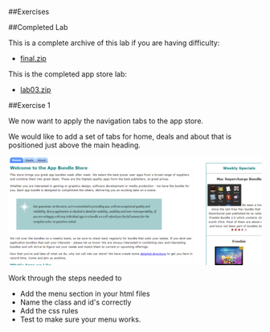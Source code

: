 ##Exercises

##Completed Lab

This is a complete archive of this lab if you are having difficulty:

- [final.zip](./archives/final.zip)


This is the completed app store lab:

- [lab03.zip](./archives/lab03.zip)


##Exercise 1

We now want to apply the navigation tabs to the app store.

We would like to add a set of tabs for home, deals and about that is positioned just above the main heading.

![](./img/09.png)

Work through the steps needed to 

- Add the menu section in your html files
- Name the class and id's correctly
- Add the css rules
- Test to make sure your menu works.



